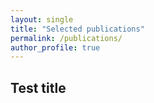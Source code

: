 ```yaml
---
layout: single
title: "Selected publications"
permalink: /publications/
author_profile: true
---
```


## Test title
